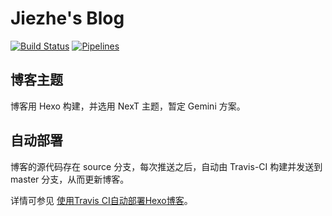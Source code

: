 # Jiezhe's Blog

[![Build Status](https://api.travis-ci.com/wangjiezhe/wangjiezhe.github.io.svg?branch=source)](https://travis-ci.com/wangjiezhe/wangjiezhe.github.io)
[![Pipelines](https://gitlab.com/wangjiezhe/wangjiezhe.gitlab.io/badges/master/build.svg)](https://gitlab.com/wangjiezhe/wangjiezhe.gitlab.io/pipelines)

## 博客主题

博客用 Hexo 构建，并选用 NexT 主题，暂定 Gemini 方案。


## 自动部署

博客的源代码存在 source 分支，每次推送之后，自动由 Travis-CI 构建并发送到 master 分支，从而更新博客。

详情可参见 [使用Travis CI自动部署Hexo博客](https://www.itfanr.cc/2017/08/09/using-travis-ci-automatic-deploy-hexo-blogs/)。
